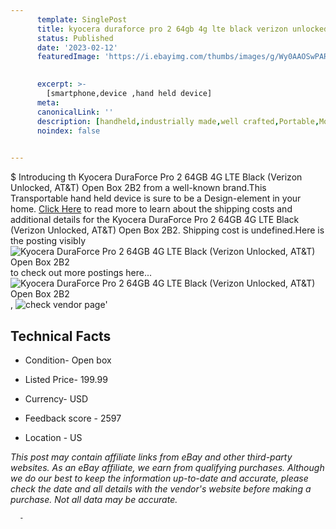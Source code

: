 ```yaml
---
      template: SinglePost
      title: kyocera duraforce pro 2 64gb 4g lte black verizon unlocked at t open box 2b2
      status: Published
      date: '2023-02-12'
      featuredImage: 'https://i.ebayimg.com/thumbs/images/g/Wy0AAOSwPARiYGQX/s-l225.jpg'
       

      excerpt: >-
        [smartphone,device ,hand held device]
      meta:
      canonicalLink: ''
      description: [handheld,industrially made,well crafted,Portable,Mobile,Compact,Convenient,Lightweight,Maneuverable,Man-portable,Miniature,Carriable,Hand-held,Light,Holdable,Transportable,Mobile device,Pocket-sized,On-the-go,Wireless,Cordless,Compact size,Convenient size, smartphone,device ,hand held device]
      noindex: false
      

---
```

$
      Introducing th Kyocera DuraForce Pro 2 64GB 4G LTE Black (Verizon Unlocked, AT&T) Open Box 2B2 from a well-known brand.This Transportable hand held device is sure to be a Design-element in your home. [Click Here](https://www.ebay.com/itm/275280131688?hash=item4017f97668%3Ag%3AWy0AAOSwPARiYGQX&mkevt=1&mkcid=1&mkrid=711-53200-19255-0&campid=%253CePNCampaignId%253E&customid=%253CreferenceId%253E&toolid=10049) to read more to learn about the shipping costs and additional details for the Kyocera DuraForce Pro 2 64GB 4G LTE Black (Verizon Unlocked, AT&T) Open Box 2B2. Shipping cost is undefined.Here is the posting visibly ![Kyocera DuraForce Pro 2 64GB 4G LTE Black (Verizon Unlocked, AT&T) Open Box 2B2](https://i.ebayimg.com/thumbs/images/g/Wy0AAOSwPARiYGQX/s-l225.jpg) to check out more postings here... ![Kyocera DuraForce Pro 2 64GB 4G LTE Black (Verizon Unlocked, AT&T) Open Box 2B2](https://i.ebayimg.com/images/g/Wy0AAOSwPARiYGQX/s-l1200.jpg), ![check vendor page](https://origin-galleryplus.ebayimg.com/ws/web/275280131688_2_0_1/225x225.jpg,https://origin-galleryplus.ebayimg.com/ws/web/275280131688_3_0_1/225x225.jpg,https://origin-galleryplus.ebayimg.com/ws/web/275280131688_4_0_1/225x225.jpg)'

      

 ## Technical Facts 



     
      

 - Condition- Open box 


      

 - Listed Price- 199.99 


      

 - Currency- USD 


      

 - Feedback score - 2597 


      

 - Location - US 


      
      

 *_This post may contain affiliate links from eBay and other third-party websites. As an eBay affiliate, we earn from qualifying purchases. Although we do our best to keep the information up-to-date and accurate, please check the date and all details with the vendor's website before making a purchase. Not all data may be accurate._*




      -
